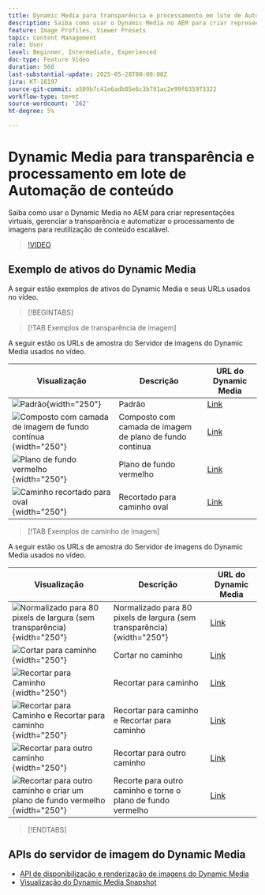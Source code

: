 ```yaml
---
title: Dynamic Media para transparência e processamento em lote de Automação de conteúdo
description: Saiba como usar o Dynamic Media no AEM para criar representações virtuais, gerenciar a transparência e automatizar o processamento de imagens para reutilização de conteúdo escalável.
feature: Image Profiles, Viewer Presets
topic: Content Management
role: User
level: Beginner, Intermediate, Experienced
doc-type: Feature Video
duration: 560
last-substantial-update: 2025-05-28T00:00:00Z
jira: KT-18197
source-git-commit: a509b7c41e6adb05e6c3b791ac2e99f635973322
workflow-type: tm+mt
source-wordcount: '262'
ht-degree: 5%

---
```



# Dynamic Media para transparência e processamento em lote de Automação de conteúdo

Saiba como usar o Dynamic Media no AEM para criar representações virtuais, gerenciar a transparência e automatizar o processamento de imagens para reutilização de conteúdo escalável.

>[!VIDEO](https://video.tv.adobe.com/v/3463050/?learn=on&enablevpops&captions=por_br)


## Exemplo de ativos do Dynamic Media

A seguir estão exemplos de ativos do Dynamic Media e seus URLs usados no vídeo.

>[!BEGINTABS]

>[!TAB Exemplos de transparência de imagem]

A seguir estão os URLs de amostra do Servidor de imagens do Dynamic Media usados no vídeo.

| Visualização | Descrição | URL do Dynamic Media |
|-----------|------------------|---------|
| ![Padrão](https://smartimaging.scene7.com/is/image/DynamicMediaNA/AdobeStock_322150086%20trans?bgc=255,255,255){width="250"} | Padrão | [Link](https://smartimaging.scene7.com/is/image/DynamicMediaNA/AdobeStock_322150086%20trans?bgc=255,255,255) |
| ![Composto com camada de imagem de fundo contínua](https://smartimaging.scene7.com/is/image/DynamicMediaNA/AdobeStock_322150086%20trans?&amp;layer=1&amp;src=backdrop5-Camera&amp;size=8500,8500&amp;layer=2&amp;src=AdobeStock_322150086%20trans){width="250"} | Composto com camada de imagem de plano de fundo contínua | [Link](https://smartimaging.scene7.com/is/image/DynamicMediaNA/AdobeStock_322150086%20trans?&amp;layer=1&amp;src=backdrop5-Camera&amp;size=8500,8500&amp;layer=2&amp;src=AdobeStock_322150086%20trans) |
| ![Plano de fundo vermelho](https://smartimaging.scene7.com/is/image/DynamicMediaNA/AdobeStock_322150086%20trans?&amp;layer=1&amp;color=200,50,50&amp;size=8500,8500&amp;layer=2&amp;src=AdobeStock_322150086%20trans){width="250"} | Plano de fundo vermelho | [Link](https://smartimaging.scene7.com/is/image/DynamicMediaNA/AdobeStock_322150086%20trans?&amp;layer=1&amp;color=200,50,50&amp;size=8500,8500&amp;layer=2&amp;src=AdobeStock_322150086%20trans) |
| ![Caminho recortado para oval](https://smartimaging.scene7.com/is/image/DynamicMediaNA/AdobeStock_322150086%20paths?clipPathE=round&amp;bgc=255,255,255){width="250"} | Recortado para caminho oval | [Link](https://smartimaging.scene7.com/is/image/DynamicMediaNA/AdobeStock_322150086%20paths?clipPathE=round&amp;bgc=255,255,255) |


>[!TAB Exemplos de caminho de imagem]

A seguir estão os URLs de amostra do Servidor de imagens do Dynamic Media usados no vídeo.

| Visualização | Descrição | URL do Dynamic Media |
|-----------|------------------|---------|
| ![Normalizado para 80 pixels de largura (sem transparência)](https://smartimaging.scene7.com/is/image/DynamicMediaNA/AdobeStock_322150086%20paths?wid=800){width="250"} | Normalizado para 80 pixels de largura (sem transparência){width="250"} | [Link](https://smartimaging.scene7.com/is/image/DynamicMediaNA/AdobeStock_322150086%20paths?wid=800) |
| ![Cortar para caminho](https://smartimaging.scene7.com/is/image/DynamicMediaNA/AdobeStock_322150086%20paths?cropPathE=Path%201&amp;wid=800){width="250"} | Cortar no caminho | [Link](https://smartimaging.scene7.com/is/image/DynamicMediaNA/AdobeStock_322150086%20paths?cropPathE=Path%201&amp;wid=800) |
| ![Recortar para Caminho](https://smartimaging.scene7.com/is/image/DynamicMediaNA/AdobeStock_322150086%20paths?clipPathE=Path%201&amp;wid=800){width="250"} | Recortar para caminho | [Link](https://smartimaging.scene7.com/is/image/DynamicMediaNA/AdobeStock_322150086%20paths?clipPathE=Path%201&amp;wid=800) |
| ![Recortar para Caminho e Recortar para caminho](https://smartimaging.scene7.com/is/image/DynamicMediaNA/AdobeStock_322150086%20paths?clipPathE=Path%201&amp;cropPathE=Path%201&amp;wid=800){width="250"} | Recortar para caminho e Recortar para caminho | [Link](https://smartimaging.scene7.com/is/image/DynamicMediaNA/AdobeStock_322150086%20paths?clipPathE=Path%201&amp;cropPathE=Path%201&amp;wid=800) |
| ![Recortar para outro caminho](https://smartimaging.scene7.com/is/image/DynamicMediaNA/AdobeStock_322150086%20paths?clipPathE=round&amp;wid=800){width="250"} | Recortar para outro caminho | [Link](https://smartimaging.scene7.com/is/image/DynamicMediaNA/AdobeStock_322150086%20paths?clipPathE=round&amp;wid=800) |
| ![Recortar para outro caminho e criar um plano de fundo vermelho](https://smartimaging.scene7.com/is/image/DynamicMediaNA/AdobeStock_322150086fullpaths?cropPathE=round&amp;clipPathE=round&amp;bgc=200,50,50&amp;wid=800){width="250"} | Recorte para outro caminho e torne o plano de fundo vermelho | [Link](https://smartimaging.scene7.com/is/image/DynamicMediaNA/AdobeStock_322150086fullpaths?cropPathE=round&amp;clipPathE=round&amp;bgc=200,50,50&amp;wid=800) |

>[!ENDTABS]


## APIs do servidor de imagem do Dynamic Media

* [API de disponibilização e renderização de imagens do Dynamic Media](https://experienceleague.adobe.com/pt-br/docs/dynamic-media-developer-resources/image-serving-api/image-serving-api/http-protocol-reference/c-http-protocol-reference)
* [Visualização do Dynamic Media Snapshot](https://snapshot.scene7.com/)
